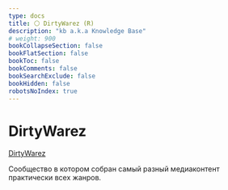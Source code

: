 ```yaml
---
type: docs
title: ⚪️ DirtyWarez (R)
description: "kb a.k.a Knowledge Base"
# weight: 900
bookCollapseSection: false
bookFlatSection: false
bookToc: false
bookComments: false
bookSearchExclude: false
bookHidden: false
robotsNoIndex: true
---
```


# DirtyWarez

[DirtyWarez](https://forum.dirtywarez.com/?nt)

Сообщество в котором собран самый разный медиаконтент практически всех жанров.
